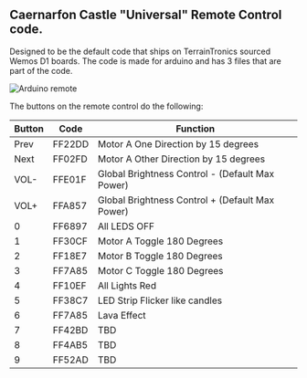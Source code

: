 ## Caernarfon Castle "Universal" Remote Control code.

Designed to be the default code that ships on TerrainTronics sourced Wemos D1 boards. The code is made for arduino and has 3 files that are part of the code.

![Arduino remote](https://encrypted-tbn0.gstatic.com/images?q=tbn:ANd9GcSAGI9bMkvWxRiZo9GN0UGpLnTE4hEgoX8Epw&usqp=CAU)

The buttons on the remote control do the following:


| Button | Code | Function |
| --- | --- | --- |
|Prev|FF22DD|Motor A One Direction by 15 degrees |
|Next|FF02FD|Motor A Other Direction by 15 degrees |
|VOL-|FFE01F| Global Brightness Control - (Default Max Power) |
|VOL+|FFA857| Global Brightness Control + (Default Max Power) |
|0|FF6897| All LEDS OFF |
|1|FF30CF| Motor A Toggle 180 Degrees |
|2|FF18E7| Motor B Toggle 180 Degrees |
|3|FF7A85| Motor C Toggle 180 Degrees |
|4|FF10EF| All Lights Red |
|5|FF38C7| LED Strip Flicker like candles |
|6|FF7A85| Lava Effect |
|7|FF42BD| TBD |
|8|FF4AB5| TBD |
|9|FF52AD| TBD |
